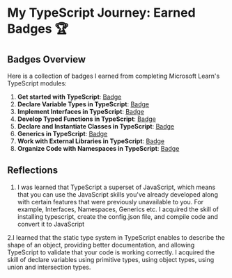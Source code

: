 # My TypeScript Journey: Earned Badges 🏆

## Badges Overview

Here is a collection of badges I earned from completing Microsoft Learn's TypeScript modules:

1. **Get started with TypeScript**: [Badge](https://learn.microsoft.com/api/achievements/share/en-us/RykovaMariia-1896/UF5N2CT3?sharingId=5B0A4BB482CE412D)
2. **Declare Variable Types in TypeScript**: [Badge](https://learn.microsoft.com/api/achievements/share/en-us/RykovaMariia-1896/UF5YXFR3?sharingId=5B0A4BB482CE412D)
3. **Implement Interfaces in TypeScript**: [Badge](badge-link)
4. **Develop Typed Functions in TypeScript**: [Badge](badge-link)
5. **Declare and Instantiate Classes in TypeScript**: [Badge](badge-link)
6. **Generics in TypeScript**: [Badge](badge-link)
7. **Work with External Libraries in TypeScript**: [Badge](badge-link)
8. **Organize Code with Namespaces in TypeScript**: [Badge](badge-link)

## Reflections

1. I was learned that TypeScript a superset of JavaScript,  which means that you can use the JavaScript skills you've already developed along with certain features that were previously unavailable to you. For example, Interfaces, Namespaces, Generics etc.
I acquired the skill of installing typescript, create the config.json file, and  compile code and convert it to JavaScript

2.I learned that the static type system in TypeScript enables to describe the shape of an object, providing better documentation, and allowing TypeScript to validate that your code is working correctly. 
I acquired the skill of declare variables using primitive types, using object types, using union and intersection types.

